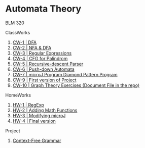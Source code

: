 # Automata Theory

BLM 320

ClassWorks
1. [CW-1  | DFA](https://hamzacakmak.github.io/AutoExercises/CW1/CW1.html)
2. [CW-2  | NFA & DFA](https://hamzacakmak.github.io/AutoExercises/CW2/CW2.html)
3. [CW-3  | Regular Expressions](https://hamzacakmak.github.io/AutoExercises/CW3/RegExp.html)
4. [CW-4  | CFG for Palindrom](https://hamzacakmak.github.io/AutoExercises/CW4/CW4.html)
5. [CW-5  | Recursive-descent Parser](https://hamzacakmak.github.io/AutoExercises/CW5/Expression.html)
5. [CW-6  | Push-down Automata](https://hamzacakmak.github.io/AutoExercises/CW6/CW6.html)
7. [CW-7  | microJ Program Diamond Pattern Program](https://hamzacakmak.github.io/AutoExercises/CW7/microJ3.html)
8. [CW-9  | First version of Project](https://hamzacakmak.github.io/AutoExercises/CW9/CFG.html)
9. [CW-10 | Graph Theory Exercises (Document File in the repo)](https://hamzacakmak.github.io/AutoExercises/CW10/CW10.png)

HomeWorks
1. [HW-1 | RegExp](https://hamzacakmak.github.io/AutoExercises/HW1/HW1.html)
2. [HW-2 | Adding Math Functions](https://hamzacakmak.github.io/AutoExercises/HW2/Expression.html)
3. [HW-3 | Modifying microJ](https://hamzacakmak.github.io/AutoExercises/HW3/microJ1.html)
4. [HW-4 | Final version](https://hamzacakmak.github.io/AutoExercises/HW4/CFG.html)

Project

1. [Context-Free Grammar](https://hamzacakmak.github.io/AutoExercises/Project/CFG.html)
